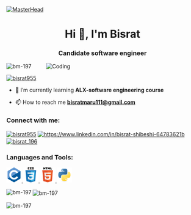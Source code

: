 [![MasterHead](https://visme.co/blog/wp-content/uploads/2019/10/animated-presentation-software-header.gif)]()
<h1 align="center">Hi 👋, I'm Bisrat</h1>
<h3 align="center">Candidate software engineer</h3>
<img align="right" alt="Coding" width="400" src="https://www.bing.com/images/blob?bcid=TxUumTtuJAwFqxcxoNWLuD9SqbotqVTdP6I">

<p align="left"> <img src="https://komarev.com/ghpvc/?username=bm-197&label=Profile%20views&color=0e75b6&style=flat" alt="bm-197" /> </p>

<p align="left"> <a href="https://twitter.com/bisrat955" target="blank"><img src="https://img.shields.io/twitter/follow/bisrat955?logo=twitter&style=for-the-badge" alt="bisrat955" /></a> </p>

- 🌱 I’m currently learning **ALX-software engineering course**

- 📫 How to reach me **bisratmaru111@gmail.com**

<h3 align="left">Connect with me:</h3>
<p align="left">
<a href="https://twitter.com/bisrat955" target="blank"><img align="center" src="https://raw.githubusercontent.com/rahuldkjain/github-profile-readme-generator/master/src/images/icons/Social/twitter.svg" alt="bisrat955" height="30" width="40" /></a>
<a href="https://linkedin.com/in/https://www.linkedin.com/in/bisrat-shibeshi-64783621b" target="blank"><img align="center" src="https://raw.githubusercontent.com/rahuldkjain/github-profile-readme-generator/master/src/images/icons/Social/linked-in-alt.svg" alt="https://www.linkedin.com/in/bisrat-shibeshi-64783621b" height="30" width="40" /></a>
<a href="https://www.leetcode.com/bisrat_196" target="blank"><img align="center" src="https://raw.githubusercontent.com/rahuldkjain/github-profile-readme-generator/master/src/images/icons/Social/leet-code.svg" alt="bisrat_196" height="30" width="40" /></a>
</p>

<h3 align="left">Languages and Tools:</h3>
<p align="left"> <a href="https://www.cprogramming.com/" target="_blank" rel="noreferrer"> <img src="https://raw.githubusercontent.com/devicons/devicon/master/icons/c/c-original.svg" alt="c" width="40" height="40"/> </a> <a href="https://www.w3schools.com/css/" target="_blank" rel="noreferrer"> <img src="https://raw.githubusercontent.com/devicons/devicon/master/icons/css3/css3-original-wordmark.svg" alt="css3" width="40" height="40"/> </a> <a href="https://www.w3.org/html/" target="_blank" rel="noreferrer"> <img src="https://raw.githubusercontent.com/devicons/devicon/master/icons/html5/html5-original-wordmark.svg" alt="html5" width="40" height="40"/> </a> <a href="https://www.python.org" target="_blank" rel="noreferrer"> <img src="https://raw.githubusercontent.com/devicons/devicon/master/icons/python/python-original.svg" alt="python" width="40" height="40"/> </a> </p>

<p><img align="left" src="https://github-readme-stats.vercel.app/api/top-langs?username=bm-197&show_icons=true&locale=en&layout=compact" alt="bm-197" /></p>

<p>&nbsp;<img align="center" src="https://github-readme-stats.vercel.app/api?username=bm-197&show_icons=true&locale=en" alt="bm-197" /></p>

<p><img align="center" src="https://github-readme-streak-stats.herokuapp.com/?user=bm-197&" alt="bm-197" /></p>

